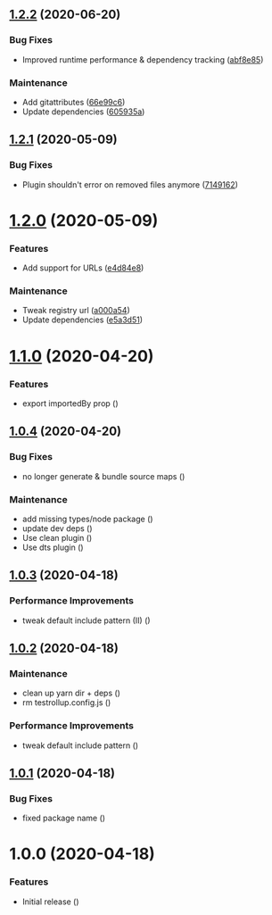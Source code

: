 ## [1.2.2](https://github.com/Alorel/rollup-scss-plugin/compare/1.2.1...1.2.2) (2020-06-20)


### Bug Fixes

* Improved runtime performance & dependency tracking ([abf8e85](https://github.com/Alorel/rollup-scss-plugin/commit/abf8e85a944831e8749635ca2804f52aa24ab2a8))


### Maintenance

* Add gitattributes ([66e99c6](https://github.com/Alorel/rollup-scss-plugin/commit/66e99c6c502d41439649fdd0b3083d9ee20477e1))
* Update dependencies ([605935a](https://github.com/Alorel/rollup-scss-plugin/commit/605935aea898cbfdc83e6feafad28be40a3fa766))

## [1.2.1](https://github.com/Alorel/rollup-scss-plugin/compare/1.2.0...1.2.1) (2020-05-09)


### Bug Fixes

* Plugin shouldn't error on removed files anymore ([7149162](https://github.com/Alorel/rollup-scss-plugin/commit/714916224925a0383fc8542d583538896a7f1b41))

# [1.2.0](https://github.com/Alorel/rollup-scss-plugin/compare/1.1.0...1.2.0) (2020-05-09)


### Features

* Add support for URLs ([e4d84e8](https://github.com/Alorel/rollup-scss-plugin/commit/e4d84e8ef0fa9c216fce9e148254baf36b78673e))


### Maintenance

* Tweak registry url ([a000a54](https://github.com/Alorel/rollup-scss-plugin/commit/a000a54d80807cb57af5c68e6dd759ee1a8782af))
* Update dependencies ([e5a3d51](https://github.com/Alorel/rollup-scss-plugin/commit/e5a3d51aff61bed05a677e1b87c4578dce2f8e17))

# [1.1.0](https://github.com/Alorel/rollup-scss-plugin/compare/1.0.4...1.1.0) (2020-04-20)


### Features

* export importedBy prop ([](https://github.com/Alorel/rollup-scss-plugin/commit/f79b9a03a7264da6ddb02ced6ee4b49a73294dcf))

## [1.0.4](https://github.com/Alorel/rollup-scss-plugin/compare/1.0.3...1.0.4) (2020-04-20)


### Bug Fixes

* no longer generate & bundle source maps ([](https://github.com/Alorel/rollup-scss-plugin/commit/89456443127ce9decc638519571559451938ee67))


### Maintenance

* add missing types/node package ([](https://github.com/Alorel/rollup-scss-plugin/commit/46da87c117ce62203c9dbbbb5ca66b8d6e6ee23f))
* update dev deps ([](https://github.com/Alorel/rollup-scss-plugin/commit/68108e24f63203beecd07629f188de9d98c0868d))
* Use clean plugin ([](https://github.com/Alorel/rollup-scss-plugin/commit/775121237557ef5fedf098d07979efd75bef0b1e))
* Use dts plugin ([](https://github.com/Alorel/rollup-scss-plugin/commit/884b11f437ed2909eddfbb9e75816fbf48e3c8a8))

## [1.0.3](https://github.com/Alorel/rollup-scss-plugin/compare/1.0.2...1.0.3) (2020-04-18)


### Performance Improvements

* tweak default include pattern (II) ([](https://github.com/Alorel/rollup-scss-plugin/commit/70b8b9b9cf99dadb56d6a52dd9ec64a5bc3e4399))

## [1.0.2](https://github.com/Alorel/rollup-scss-plugin/compare/1.0.1...1.0.2) (2020-04-18)


### Maintenance

* clean up yarn dir + deps ([](https://github.com/Alorel/rollup-scss-plugin/commit/617ba6c608df789f0d0754e2f1e9892f2c130508))
* rm testrollup.config.js ([](https://github.com/Alorel/rollup-scss-plugin/commit/2b4e2c268d9c847a24c455179c4223c704aaa2ff))


### Performance Improvements

* tweak default include pattern ([](https://github.com/Alorel/rollup-scss-plugin/commit/2097ec82d15cb0f3043ccaff69182681340caefe))

## [1.0.1](https://github.com/Alorel/rollup-scss-plugin/compare/1.0.0...1.0.1) (2020-04-18)


### Bug Fixes

* fixed package name ([](https://github.com/Alorel/rollup-scss-plugin/commit/1e4ce528d5f5b2930ed57949e9a27b3a8e7a24a5))

# 1.0.0 (2020-04-18)


### Features

* Initial release ([](https://github.com/Alorel/rollup-scss-plugin/commit/655150a093e0e4968df0b21029fd41e589e9d833))

